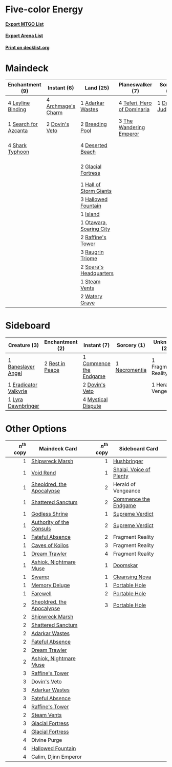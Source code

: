 # Five-color Energy

#### [Export MTGO List](../collection/Five-color%20Energy/Five-color%20Energy.txt)
#### [Export Arena List](../collection/Five-color%20Energy/Five-color%20Energy_arena.txt)
#### [Print on decklist.org](http://decklist.org/?deckmain=1%09Adarkar%20Wastes%0A4%09Archmage's%20Charm%0A2%09Breeding%20Pool%0A3%09Calim,%20Djinn%20Emperor%0A1%09Day%20of%20Judgment%0A4%09Deserted%20Beach%0A3%09Divine%20Purge%0A2%09Dovin's%20Veto%0A2%09Glacial%20Fortress%0A1%09Hall%20of%20Storm%20Giants%0A3%09Hallowed%20Fountain%0A2%09Hengegate%20Pathway%0A1%09Island%0A4%09Leyline%20Binding%0A1%09Otawara,%20Soaring%20City%0A2%09Raffine's%20Tower%0A3%09Raugrin%20Triome%0A1%09Search%20for%20Azcanta%0A4%09Seek%20New%20Knowledge%0A4%09Shark%20Typhoon%0A2%09Spara's%20Headquarters%0A1%09Steam%20Vents%0A4%09Teferi,%20Hero%20of%20Dominaria%0A3%09The%20Wandering%20Emperor%0A2%09Watery%20Grave&deckside=1%09Baneslayer%20Angel%0A1%09Commence%20the%20Endgame%0A2%09Dovin's%20Veto%0A1%09Eradicator%20Valkyrie%0A1%09Fragment%20Reality%0A1%09Herald%20of%20Vengeance%0A1%09Lyra%20Dawnbringer%0A4%09Mystical%20Dispute%0A1%09Necromentia%0A2%09Rest%20in%20Peace)
# Maindeck

|                                        Enchantment (9)                                        |                                         Instant (6)                                         |                                            Land (25)                                             |                                           Planeswalker (7)                                           |                                        Sorcery (1)                                         |     Unknown (12)     |
|-----------------------------------------------------------------------------------------------|---------------------------------------------------------------------------------------------|--------------------------------------------------------------------------------------------------|------------------------------------------------------------------------------------------------------|--------------------------------------------------------------------------------------------|----------------------|
|4 [Leyline Binding](http://gatherer.wizards.com/Pages/Card/Details.aspx?multiverseid=574504)   |4 [Archmage's Charm](http://gatherer.wizards.com/Pages/Card/Details.aspx?multiverseid=463989)|1 [Adarkar Wastes](http://gatherer.wizards.com/Pages/Card/Details.aspx?multiverseid=129458)       |4 [Teferi, Hero of Dominaria](http://gatherer.wizards.com/Pages/Card/Details.aspx?multiverseid=443095)|1 [Day of Judgment](http://gatherer.wizards.com/Pages/Card/Details.aspx?multiverseid=439344)|3 Calim, Djinn Emperor|
|1 [Search for Azcanta](http://gatherer.wizards.com/Pages/Card/Details.aspx?multiverseid=435226)|2 [Dovin's Veto](http://gatherer.wizards.com/Pages/Card/Details.aspx?multiverseid=461120)    |2 [Breeding Pool](http://gatherer.wizards.com/Pages/Card/Details.aspx?multiverseid=97088)         |3 [The Wandering Emperor](http://gatherer.wizards.com/Pages/Card/Details.aspx?multiverseid=548337)    |                                                                                            |3 Divine Purge        |
|4 [Shark Typhoon](http://gatherer.wizards.com/Pages/Card/Details.aspx?multiverseid=479587)     |                                                                                             |4 [Deserted Beach](http://gatherer.wizards.com/Pages/Card/Details.aspx?multiverseid=535058)       |                                                                                                      |                                                                                            |2 Hengegate Pathway   |
|                                                                                               |                                                                                             |2 [Glacial Fortress](http://gatherer.wizards.com/Pages/Card/Details.aspx?multiverseid=190562)     |                                                                                                      |                                                                                            |4 Seek New Knowledge  |
|                                                                                               |                                                                                             |1 [Hall of Storm Giants](http://gatherer.wizards.com/Pages/Card/Details.aspx?multiverseid=527544) |                                                                                                      |                                                                                            |                      |
|                                                                                               |                                                                                             |3 [Hallowed Fountain](http://gatherer.wizards.com/Pages/Card/Details.aspx?multiverseid=97071)     |                                                                                                      |                                                                                            |                      |
|                                                                                               |                                                                                             |1 [Island](http://gatherer.wizards.com/Pages/Card/Details.aspx?multiverseid=439857)               |                                                                                                      |                                                                                            |                      |
|                                                                                               |                                                                                             |1 [Otawara, Soaring City](http://gatherer.wizards.com/Pages/Card/Details.aspx?multiverseid=548584)|                                                                                                      |                                                                                            |                      |
|                                                                                               |                                                                                             |2 [Raffine's Tower](http://gatherer.wizards.com/Pages/Card/Details.aspx?multiverseid=555455)      |                                                                                                      |                                                                                            |                      |
|                                                                                               |                                                                                             |3 [Raugrin Triome](http://gatherer.wizards.com/Pages/Card/Details.aspx?multiverseid=479771)       |                                                                                                      |                                                                                            |                      |
|                                                                                               |                                                                                             |2 [Spara's Headquarters](http://gatherer.wizards.com/Pages/Card/Details.aspx?multiverseid=555458) |                                                                                                      |                                                                                            |                      |
|                                                                                               |                                                                                             |1 [Steam Vents](http://gatherer.wizards.com/Pages/Card/Details.aspx?multiverseid=405109)          |                                                                                                      |                                                                                            |                      |
|                                                                                               |                                                                                             |2 [Watery Grave](http://gatherer.wizards.com/Pages/Card/Details.aspx?multiverseid=405114)         |                                                                                                      |                                                                                            |                      |


# Sideboard

|                                          Creature (3)                                          |                                     Enchantment (2)                                      |                                           Instant (7)                                           |                                      Sorcery (1)                                       |     Unknown (2)     |
|------------------------------------------------------------------------------------------------|------------------------------------------------------------------------------------------|-------------------------------------------------------------------------------------------------|----------------------------------------------------------------------------------------|---------------------|
|1 [Baneslayer Angel](http://gatherer.wizards.com/Pages/Card/Details.aspx?multiverseid=191065)   |2 [Rest in Peace](http://gatherer.wizards.com/Pages/Card/Details.aspx?multiverseid=442021)|1 [Commence the Endgame](http://gatherer.wizards.com/Pages/Card/Details.aspx?multiverseid=460972)|1 [Necromentia](http://gatherer.wizards.com/Pages/Card/Details.aspx?multiverseid=485439)|1 Fragment Reality   |
|1 [Eradicator Valkyrie](http://gatherer.wizards.com/Pages/Card/Details.aspx?multiverseid=503703)|                                                                                          |2 [Dovin's Veto](http://gatherer.wizards.com/Pages/Card/Details.aspx?multiverseid=461120)        |                                                                                        |1 Herald of Vengeance|
|1 [Lyra Dawnbringer](http://gatherer.wizards.com/Pages/Card/Details.aspx?multiverseid=442914)   |                                                                                          |4 [Mystical Dispute](http://gatherer.wizards.com/Pages/Card/Details.aspx?multiverseid=473020)    |                                                                                        |                     |


# Other Options

|*n*<sup>th</sup> copy|                                           Maindeck Card                                            |*n*<sup>th</sup> copy|                                          Sideboard Card                                          |
|--------------------:|----------------------------------------------------------------------------------------------------|--------------------:|--------------------------------------------------------------------------------------------------|
|                    1|[Shipwreck Marsh](http://gatherer.wizards.com/Pages/Card/Details.aspx?multiverseid=535066)          |                    1|[Hushbringer](http://gatherer.wizards.com/Pages/Card/Details.aspx?multiverseid=472980)            |
|                    1|[Void Rend](http://gatherer.wizards.com/Pages/Card/Details.aspx?multiverseid=555431)                |                    1|[Shalai, Voice of Plenty](http://gatherer.wizards.com/Pages/Card/Details.aspx?multiverseid=442923)|
|                    1|[Sheoldred, the Apocalypse](http://gatherer.wizards.com/Pages/Card/Details.aspx?multiverseid=574587)|                    2|Herald of Vengeance                                                                               |
|                    1|[Shattered Sanctum](http://gatherer.wizards.com/Pages/Card/Details.aspx?multiverseid=541140)        |                    2|[Commence the Endgame](http://gatherer.wizards.com/Pages/Card/Details.aspx?multiverseid=460972)   |
|                    1|[Godless Shrine](http://gatherer.wizards.com/Pages/Card/Details.aspx?multiverseid=405099)           |                    1|[Supreme Verdict](http://gatherer.wizards.com/Pages/Card/Details.aspx?multiverseid=438776)        |
|                    1|[Authority of the Consuls](http://gatherer.wizards.com/Pages/Card/Details.aspx?multiverseid=417578) |                    2|[Supreme Verdict](http://gatherer.wizards.com/Pages/Card/Details.aspx?multiverseid=438776)        |
|                    1|[Fateful Absence](http://gatherer.wizards.com/Pages/Card/Details.aspx?multiverseid=534774)          |                    2|Fragment Reality                                                                                  |
|                    1|[Caves of Koilos](http://gatherer.wizards.com/Pages/Card/Details.aspx?multiverseid=129497)          |                    3|Fragment Reality                                                                                  |
|                    1|[Dream Trawler](http://gatherer.wizards.com/Pages/Card/Details.aspx?multiverseid=476465)            |                    4|Fragment Reality                                                                                  |
|                    1|[Ashiok, Nightmare Muse](http://gatherer.wizards.com/Pages/Card/Details.aspx?multiverseid=476459)   |                    1|[Doomskar](http://gatherer.wizards.com/Pages/Card/Details.aspx?multiverseid=503613)               |
|                    1|[Swamp](http://gatherer.wizards.com/Pages/Card/Details.aspx?multiverseid=439858)                    |                    1|[Cleansing Nova](http://gatherer.wizards.com/Pages/Card/Details.aspx?multiverseid=447145)         |
|                    1|[Memory Deluge](http://gatherer.wizards.com/Pages/Card/Details.aspx?multiverseid=534825)            |                    1|[Portable Hole](http://gatherer.wizards.com/Pages/Card/Details.aspx?multiverseid=527320)          |
|                    1|[Farewell](http://gatherer.wizards.com/Pages/Card/Details.aspx?multiverseid=548306)                 |                    2|[Portable Hole](http://gatherer.wizards.com/Pages/Card/Details.aspx?multiverseid=527320)          |
|                    2|[Sheoldred, the Apocalypse](http://gatherer.wizards.com/Pages/Card/Details.aspx?multiverseid=574587)|                    3|[Portable Hole](http://gatherer.wizards.com/Pages/Card/Details.aspx?multiverseid=527320)          |
|                    2|[Shipwreck Marsh](http://gatherer.wizards.com/Pages/Card/Details.aspx?multiverseid=535066)          |                     |                                                                                                  |
|                    2|[Shattered Sanctum](http://gatherer.wizards.com/Pages/Card/Details.aspx?multiverseid=541140)        |                     |                                                                                                  |
|                    2|[Adarkar Wastes](http://gatherer.wizards.com/Pages/Card/Details.aspx?multiverseid=129458)           |                     |                                                                                                  |
|                    2|[Fateful Absence](http://gatherer.wizards.com/Pages/Card/Details.aspx?multiverseid=534774)          |                     |                                                                                                  |
|                    2|[Dream Trawler](http://gatherer.wizards.com/Pages/Card/Details.aspx?multiverseid=476465)            |                     |                                                                                                  |
|                    2|[Ashiok, Nightmare Muse](http://gatherer.wizards.com/Pages/Card/Details.aspx?multiverseid=476459)   |                     |                                                                                                  |
|                    3|[Raffine's Tower](http://gatherer.wizards.com/Pages/Card/Details.aspx?multiverseid=555455)          |                     |                                                                                                  |
|                    3|[Dovin's Veto](http://gatherer.wizards.com/Pages/Card/Details.aspx?multiverseid=461120)             |                     |                                                                                                  |
|                    3|[Adarkar Wastes](http://gatherer.wizards.com/Pages/Card/Details.aspx?multiverseid=129458)           |                     |                                                                                                  |
|                    3|[Fateful Absence](http://gatherer.wizards.com/Pages/Card/Details.aspx?multiverseid=534774)          |                     |                                                                                                  |
|                    4|[Raffine's Tower](http://gatherer.wizards.com/Pages/Card/Details.aspx?multiverseid=555455)          |                     |                                                                                                  |
|                    2|[Steam Vents](http://gatherer.wizards.com/Pages/Card/Details.aspx?multiverseid=405109)              |                     |                                                                                                  |
|                    3|[Glacial Fortress](http://gatherer.wizards.com/Pages/Card/Details.aspx?multiverseid=190562)         |                     |                                                                                                  |
|                    4|[Glacial Fortress](http://gatherer.wizards.com/Pages/Card/Details.aspx?multiverseid=190562)         |                     |                                                                                                  |
|                    4|Divine Purge                                                                                        |                     |                                                                                                  |
|                    4|[Hallowed Fountain](http://gatherer.wizards.com/Pages/Card/Details.aspx?multiverseid=97071)         |                     |                                                                                                  |
|                    4|Calim, Djinn Emperor                                                                                |                     |                                                                                                  |

